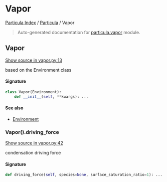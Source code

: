 # Vapor

[Particula Index](../README.md#particula-index) / [Particula](./index.md#particula) / Vapor

> Auto-generated documentation for [particula.vapor](https://github.com/uncscode/particula/blob/main/particula/vapor.py) module.

## Vapor

[Show source in vapor.py:13](https://github.com/uncscode/particula/blob/main/particula/vapor.py#L13)

based on the Environment class

#### Signature

```python
class Vapor(Environment):
    def __init__(self, **kwargs): ...
```

#### See also

- [Environment](./environment.md#environment)

### Vapor().driving_force

[Show source in vapor.py:42](https://github.com/uncscode/particula/blob/main/particula/vapor.py#L42)

condensation driving force

#### Signature

```python
def driving_force(self, species=None, surface_saturation_ratio=1): ...
```
